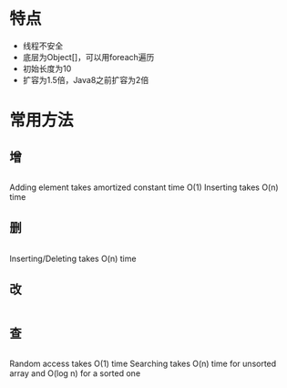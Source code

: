 # 特点

- 线程不安全
- 底层为Object[]，可以用foreach遍历
- 初始长度为10
- 扩容为1.5倍，Java8之前扩容为2倍

# 常用方法

## 增

```Java

```

Adding element takes amortized constant time O(1)
Inserting takes O(n) time

## 删

```Java

```

Inserting/Deleting takes O(n) time

## 改

```Java

```

## 查

```Java

``` 

Random access takes O(1) time
Searching takes O(n) time for unsorted array and O(log n) for a sorted one





